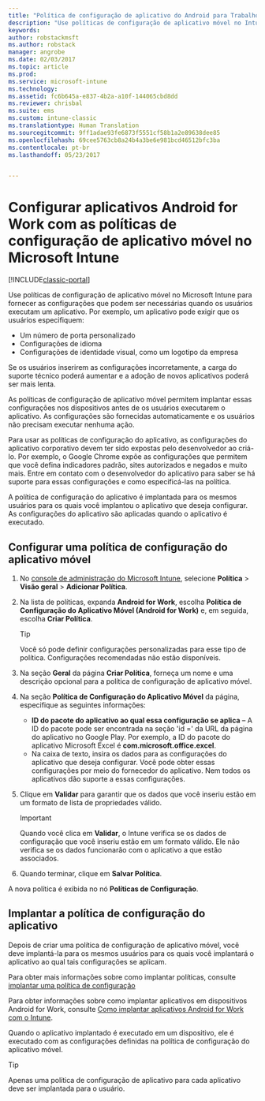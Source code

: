 ```yaml
---
title: "Política de configuração de aplicativo do Android para Trabalho | Microsoft Docs"
description: "Use políticas de configuração de aplicativo móvel no Intune para fornecer as configurações que podem ser necessárias quando os usuários executam um aplicativo Android for Work."
keywords: 
author: robstackmsft
ms.author: robstack
manager: angrobe
ms.date: 02/03/2017
ms.topic: article
ms.prod: 
ms.service: microsoft-intune
ms.technology: 
ms.assetid: fc6b645a-e837-4b2a-a10f-144065cbd8dd
ms.reviewer: chrisbal
ms.suite: ems
ms.custom: intune-classic
ms.translationtype: Human Translation
ms.sourcegitcommit: 9ff1adae93fe6873f5551cf58b1a2e89638dee85
ms.openlocfilehash: 69cee5763cb8a24b4a3be6e981bcd46512bfc3ba
ms.contentlocale: pt-br
ms.lasthandoff: 05/23/2017


---
```


# <a name="configure-android-for-work-apps-with-mobile-app-configuration-policies-in-microsoft-intune"></a>Configurar aplicativos Android for Work com as políticas de configuração de aplicativo móvel no Microsoft Intune

[!INCLUDE[classic-portal](../includes/classic-portal.md)]

Use políticas de configuração de aplicativo móvel no Microsoft Intune para fornecer as configurações que podem ser necessárias quando os usuários executam um aplicativo. Por exemplo, um aplicativo pode exigir que os usuários especifiquem:

-   Um número de porta personalizado
-   Configurações de idioma
-   Configurações de identidade visual, como um logotipo da empresa

Se os usuários inserirem as configurações incorretamente, a carga do suporte técnico poderá aumentar e a adoção de novos aplicativos poderá ser mais lenta.

As políticas de configuração de aplicativo móvel permitem implantar essas configurações nos dispositivos antes de os usuários executarem o aplicativo. As configurações são fornecidas automaticamente e os usuários não precisam executar nenhuma ação.

Para usar as políticas de configuração do aplicativo, as configurações do aplicativo corporativo devem ter sido expostas pelo desenvolvedor ao criá-lo. Por exemplo, o Google Chrome expõe as configurações que permitem que você defina indicadores padrão, sites autorizados e negados e muito mais. Entre em contato com o desenvolvedor do aplicativo para saber se há suporte para essas configurações e como especificá-las na política.

A política de configuração do aplicativo é implantada para os mesmos usuários para os quais você implantou o aplicativo que deseja configurar. As configurações do aplicativo são aplicadas quando o aplicativo é executado.

## <a name="configure-a-mobile-app-configuration-policy"></a>Configurar uma política de configuração do aplicativo móvel

1.  No [console de administração do Microsoft Intune](https://manage.microsoft.com), selecione **Política** &gt; **Visão geral** &gt; **Adicionar Política**.

2.  Na lista de políticas, expanda **Android for Work**, escolha **Política de Configuração do Aplicativo Móvel (Android for Work)** e, em seguida, escolha **Criar Política**.

    > [!TIP]
    > Você só pode definir configurações personalizadas para esse tipo de política. Configurações recomendadas não estão disponíveis.

3.  Na seção **Geral** da página **Criar Política**, forneça um nome e uma descrição opcional para a política de configuração de aplicativo móvel.

4. Na seção **Política de Configuração do Aplicativo Móvel** da página, especifique as seguintes informações:
    - **ID do pacote do aplicativo ao qual essa configuração se aplica** – A ID do pacote pode ser encontrada na seção 'id =' da URL da página do aplicativo no Google Play. Por exemplo, a ID do pacote do aplicativo Microsoft Excel é **com.microsoft.office.excel**.
    - Na caixa de texto, insira os dados para as configurações do aplicativo que deseja configurar. Você pode obter essas configurações por meio do fornecedor do aplicativo. Nem todos os aplicativos dão suporte a essas configurações.
5.  Clique em **Validar** para garantir que os dados que você inseriu estão em um formato de lista de propriedades válido.

    > [!IMPORTANT]
    > Quando você clica em **Validar**, o Intune verifica se os dados de configuração que você inseriu estão em um formato válido. Ele não verifica se os dados funcionarão com o aplicativo a que estão associados.

6.  Quando terminar, clique em **Salvar Política**.

A nova política é exibida no nó **Políticas de Configuração**.


## <a name="deploy-the-app-configuration-policy"></a>Implantar a política de configuração do aplicativo
Depois de criar uma política de configuração de aplicativo móvel, você deve implantá-la para os mesmos usuários para os quais você implantará o aplicativo ao qual tais configurações se aplicam.

Para obter mais informações sobre como implantar políticas, consulte [implantar uma política de configuração](/intune-classic/deploy-use/manage-settings-and-features-on-your-devices-with-microsoft-intune-policies#deploy-a-configuration-policy)

Para obter informações sobre como implantar aplicativos em dispositivos Android for Work, consulte [Como implantar aplicativos Android for Work com o Intune](android-for-work-apps.md).

Quando o aplicativo implantado é executado em um dispositivo, ele é executado com as configurações definidas na política de configuração do aplicativo móvel.

> [!TIP]
> Apenas uma política de configuração de aplicativo para cada aplicativo deve ser implantada para o usuário.

